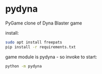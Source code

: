 # pydyna
PyGame clone of Dyna Blaster game


install:

```bash
sudo apt install freepats
pip install -r requirements.txt
```

game module is pydyna - so invoke to start:

```bash
python -m pydyna
```
